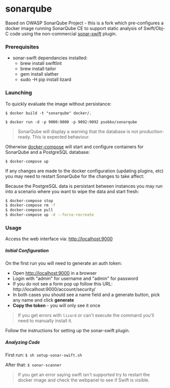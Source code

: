 # sonarqube
Based on OWASP SonarQube Project - this is a fork which pre-configures a docker image running SonarQube CE to support static analysis of Swift/Obj-C code using the non-commercial [sonar-swift](https://github.com/Backelite/sonar-swift) plugin.

### Prerequisites
- sonar-swift dependancies installed:
	- brew install swiftlint
	- brew install tailor
	- gem install slather
	- sudo -H pip install lizard
	

### Launching

To quickly evaluate the image without persistance:

 `$ docker build -t "sonarqube" docker/.`

`$ docker run -d -p 9000:9000 -p 9092:9092 psobko/sonarqube`

> SonarQube will display a warning that the database is not production-ready. This is expected behaviour.

Otherwise [docker-compose](https://github.com/docker/compose) will start and configure containers for SonarQube and a PostgreSQL database:

`$ docker-compose up`

If any changes are made to the docker configuration (updating plugins, etc) you may need to restart SonarQube for the changes to take affect:

Because the PostgreSQL data is persistant between instances you may run into a scenario where you want to wipe the data and start fresh:

```	sh
$ docker-compose stop
$ docker-compose rm -f
$ docker-compose pull
$ docker-compose up -d --force-recreate
```

### Usage

Access the web interface via: [http://localhost:9000](http://localhost:9000)

##### Initial Configuration

On the first run you will need to generate an auth token:

- Open [http://localhost:9000](http://localhost:9000) in a browser
- Login with "admin" for username and "admin" for password
- If you do not see a form pop up follow this URL: http://localhost:9000/account/security/
- In both cases you should see a name field and a generate button, pick any name and click **generate**
- **Copy the token** - you will only see it once

> If you get errors with `lizard` or can't execute the command you'll need to manually install it.

Follow the instructions for setting up the sonar-swift plugin.

##### Analyzing Code

First run: `$ sh setup-sonar-swift.sh`

After that: `$ sonar-scanner`

> If you get an error saying swift isn't supported try to restart the docker image and check the webpanel to see if Swift is visible.







